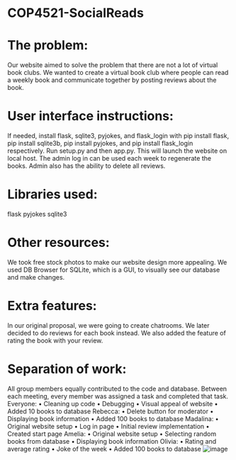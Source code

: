 # COP4521-SocialReads
# The problem: 
Our website aimed to solve the problem that there are not a lot of virtual book clubs. We wanted to create a virtual book club where people can read a weekly book and communicate together by posting reviews about the book. 

# User interface instructions: 
If needed, install flask,  sqlite3, pyjokes, and flask_login with pip install flask, pip install sqlite3b, pip install pyjokes, and pip install flask_login respectively. 
Run setup.py and then app.py. This will launch the website on local host. 
The admin log in can be used each week to regenerate the books. Admin also has the ability to delete all reviews. 

# Libraries used: 
flask 
pyjokes 
sqlite3

# Other resources:  
We took free stock photos to make our website design more appealing. 
We used DB Browser for SQLite, which is a GUI, to visually see our database and make changes. 

# Extra features: 
In our original proposal, we were going to create chatrooms. We later decided to do reviews for each book instead. We also added the feature of rating the book with your review. 

# Separation of work: 
All group members equally contributed to the code and database. Between each meeting, every member was assigned a task and completed that task. 
Everyone:
•	Cleaning up code 
•	Debugging 
•	Visual appeal of website 
•	Added 10 books to database 
Rebecca:
•	Delete button for moderator 
•	Displaying book information 
•	Added 100 books to database
Madalina:
•	Original website setup 
•	Log in page 
•	Initial review implementation 
•	Created start page 
Amelia: 
•	Original website setup
•	Selecting random books from database 
•	Displaying book information 
Olivia: 
•	Rating and average rating 
•	Joke of the week 
•	Added 100 books to database
![image](https://github.com/ameliasieg/COP4521-Group14/assets/143987590/f7b59d28-b5c5-4637-8a2b-f7e94fccbea8)
